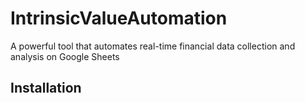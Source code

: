 # IntrinsicValueAutomation
A powerful tool that automates real-time financial data collection and analysis on Google Sheets

## Installation


